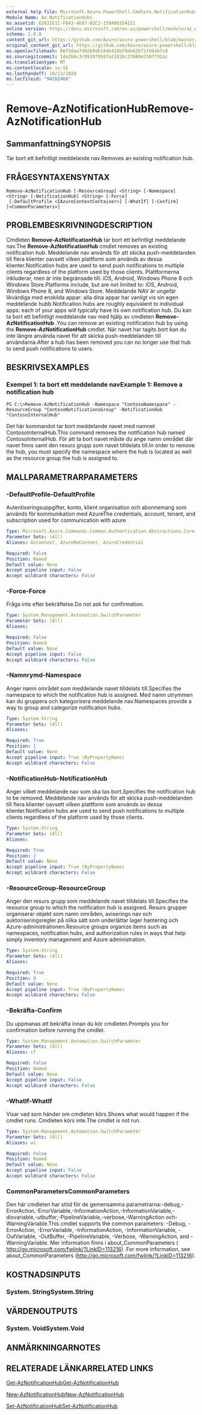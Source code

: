 ```yaml
---
external help file: Microsoft.Azure.PowerShell.Cmdlets.NotificationHubs.dll-Help.xml
Module Name: Az.NotificationHubs
ms.assetid: 62631E1C-FB43-4E87-82C2-159A9D1D4221
online version: https://docs.microsoft.com/en-us/powershell/module/az.notificationhubs/remove-aznotificationhub
schema: 2.0.0
content_git_url: https://github.com/Azure/azure-powershell/blob/master/src/NotificationHubs/NotificationHubs/help/Remove-AzNotificationHub.md
original_content_git_url: https://github.com/Azure/azure-powershell/blob/master/src/NotificationHubs/NotificationHubs/help/Remove-AzNotificationHub.md
ms.openlocfilehash: 66f3dae7d92b9db18db418bf9de62671f084b7c0
ms.sourcegitcommit: 1de2b6c3c99197958fa2101bc37680e7507f91ac
ms.translationtype: MT
ms.contentlocale: sv-SE
ms.lasthandoff: 10/13/2020
ms.locfileid: "94262468"
---
```

# <span data-ttu-id="28e09-101">Remove-AzNotificationHub</span><span class="sxs-lookup"><span data-stu-id="28e09-101">Remove-AzNotificationHub</span></span>

## <span data-ttu-id="28e09-102">Sammanfattning</span><span class="sxs-lookup"><span data-stu-id="28e09-102">SYNOPSIS</span></span>
<span data-ttu-id="28e09-103">Tar bort ett befintligt meddelande nav.</span><span class="sxs-lookup"><span data-stu-id="28e09-103">Removes an existing notification hub.</span></span>

## <span data-ttu-id="28e09-104">FRÅGESYNTAXEN</span><span class="sxs-lookup"><span data-stu-id="28e09-104">SYNTAX</span></span>

```
Remove-AzNotificationHub [-ResourceGroup] <String> [-Namespace] <String> [-NotificationHub] <String> [-Force]
 [-DefaultProfile <IAzureContextContainer>] [-WhatIf] [-Confirm] [<CommonParameters>]
```

## <span data-ttu-id="28e09-105">PROBLEMBESKRIVNING</span><span class="sxs-lookup"><span data-stu-id="28e09-105">DESCRIPTION</span></span>
<span data-ttu-id="28e09-106">Cmdleten **Remove-AzNotificationHub** tar bort ett befintligt meddelande nav.</span><span class="sxs-lookup"><span data-stu-id="28e09-106">The **Remove-AzNotificationHub** cmdlet removes an existing notification hub.</span></span>
<span data-ttu-id="28e09-107">Meddelande nav används för att skicka push-meddelanden till flera klienter oavsett vilken plattform som används av dessa klienter.</span><span class="sxs-lookup"><span data-stu-id="28e09-107">Notification hubs are used to send push notifications to multiple clients regardless of the platform used by those clients.</span></span>
<span data-ttu-id="28e09-108">Plattformerna inkluderar, men är inte begränsade till: iOS, Android, Windows Phone 8 och Windows Store.</span><span class="sxs-lookup"><span data-stu-id="28e09-108">Platforms include, but are not limited to: iOS, Android, Windows Phone 8, and Windows Store.</span></span>
<span data-ttu-id="28e09-109">Meddelande NAV är ungefär likvärdiga med enskilda appar: alla dina appar har vanligt vis sin egen meddelande hubb.</span><span class="sxs-lookup"><span data-stu-id="28e09-109">Notification hubs are roughly equivalent to individual apps: each of your apps will typically have its own notification hub.</span></span>
<span data-ttu-id="28e09-110">Du kan ta bort ett befintligt meddelande nav med hjälp av cmdleten **Remove-AzNotificationHub** .</span><span class="sxs-lookup"><span data-stu-id="28e09-110">You can remove an existing notification hub by using the **Remove-AzNotificationHub** cmdlet.</span></span>
<span data-ttu-id="28e09-111">När navet har tagits bort kan du inte längre använda navet för att skicka push-meddelanden till användarna.</span><span class="sxs-lookup"><span data-stu-id="28e09-111">After a hub has been removed you can no longer use that hub to send push notifications to users.</span></span>

## <span data-ttu-id="28e09-112">BESKRIVS</span><span class="sxs-lookup"><span data-stu-id="28e09-112">EXAMPLES</span></span>

### <span data-ttu-id="28e09-113">Exempel 1: ta bort ett meddelande nav</span><span class="sxs-lookup"><span data-stu-id="28e09-113">Example 1: Remove a notification hub</span></span>
```
PS C:\>Remove-AzNotificationHub -Namespace "ContosoNamespace" -ResourceGroup "ContosoNotificationsGroup" -NotificationHub "ContosoInternalHub"
```

<span data-ttu-id="28e09-114">Det här kommandot tar bort meddelande navet med namnet ContosoInternalHub.</span><span class="sxs-lookup"><span data-stu-id="28e09-114">This command removes the notification hub named ContosoInternalHub.</span></span>
<span data-ttu-id="28e09-115">För att ta bort navet måste du ange namn området där navet finns samt den resurs grupp som navet tilldelats till.</span><span class="sxs-lookup"><span data-stu-id="28e09-115">In order to remove the hub, you must specify the namespace where the hub is located as well as the resource group the hub is assigned to.</span></span>

## <span data-ttu-id="28e09-116">MALLPARAMETRAR</span><span class="sxs-lookup"><span data-stu-id="28e09-116">PARAMETERS</span></span>

### <span data-ttu-id="28e09-117">-DefaultProfile</span><span class="sxs-lookup"><span data-stu-id="28e09-117">-DefaultProfile</span></span>
<span data-ttu-id="28e09-118">Autentiseringsuppgifter, konto, klient organisation och abonnemang som används för kommunikation med Azure</span><span class="sxs-lookup"><span data-stu-id="28e09-118">The credentials, account, tenant, and subscription used for communication with azure</span></span>

```yaml
Type: Microsoft.Azure.Commands.Common.Authentication.Abstractions.Core.IAzureContextContainer
Parameter Sets: (All)
Aliases: AzContext, AzureRmContext, AzureCredential

Required: False
Position: Named
Default value: None
Accept pipeline input: False
Accept wildcard characters: False
```

### <span data-ttu-id="28e09-119">-Force</span><span class="sxs-lookup"><span data-stu-id="28e09-119">-Force</span></span>
<span data-ttu-id="28e09-120">Fråga inte efter bekräftelse.</span><span class="sxs-lookup"><span data-stu-id="28e09-120">Do not ask for confirmation.</span></span>

```yaml
Type: System.Management.Automation.SwitchParameter
Parameter Sets: (All)
Aliases:

Required: False
Position: Named
Default value: None
Accept pipeline input: False
Accept wildcard characters: False
```

### <span data-ttu-id="28e09-121">-Namnrymd</span><span class="sxs-lookup"><span data-stu-id="28e09-121">-Namespace</span></span>
<span data-ttu-id="28e09-122">Anger namn området som meddelande navet tilldelats till.</span><span class="sxs-lookup"><span data-stu-id="28e09-122">Specifies the namespace to which the notification hub is assigned.</span></span>
<span data-ttu-id="28e09-123">Med namn utrymmen kan du gruppera och kategorisera meddelande nav.</span><span class="sxs-lookup"><span data-stu-id="28e09-123">Namespaces provide a way to group and categorize notification hubs.</span></span>

```yaml
Type: System.String
Parameter Sets: (All)
Aliases:

Required: True
Position: 1
Default value: None
Accept pipeline input: True (ByPropertyName)
Accept wildcard characters: False
```

### <span data-ttu-id="28e09-124">-NotificationHub</span><span class="sxs-lookup"><span data-stu-id="28e09-124">-NotificationHub</span></span>
<span data-ttu-id="28e09-125">Anger vilket meddelande nav som ska tas bort.</span><span class="sxs-lookup"><span data-stu-id="28e09-125">Specifies the notification hub to be removed.</span></span>
<span data-ttu-id="28e09-126">Meddelande nav används för att skicka push-meddelanden till flera klienter oavsett vilken plattform som används av dessa klienter.</span><span class="sxs-lookup"><span data-stu-id="28e09-126">Notification hubs are used to send push notifications to multiple clients regardless of the platform used by those clients.</span></span>

```yaml
Type: System.String
Parameter Sets: (All)
Aliases:

Required: True
Position: 2
Default value: None
Accept pipeline input: True (ByPropertyName)
Accept wildcard characters: False
```

### <span data-ttu-id="28e09-127">-ResourceGroup</span><span class="sxs-lookup"><span data-stu-id="28e09-127">-ResourceGroup</span></span>
<span data-ttu-id="28e09-128">Anger den resurs grupp som meddelande navet tilldelats till.</span><span class="sxs-lookup"><span data-stu-id="28e09-128">Specifies the resource group to which the notification hub is assigned.</span></span>
<span data-ttu-id="28e09-129">Resurs grupper organiserar objekt som namn områden, aviserings nav och auktoriseringsregler på olika sätt som underlättar lager hantering och Azure-administrationen.</span><span class="sxs-lookup"><span data-stu-id="28e09-129">Resource groups organize items such as namespaces, notification hubs, and authorization rules in ways that help simply inventory management and Azure administration.</span></span>

```yaml
Type: System.String
Parameter Sets: (All)
Aliases:

Required: True
Position: 0
Default value: None
Accept pipeline input: True (ByPropertyName)
Accept wildcard characters: False
```

### <span data-ttu-id="28e09-130">-Bekräfta</span><span class="sxs-lookup"><span data-stu-id="28e09-130">-Confirm</span></span>
<span data-ttu-id="28e09-131">Du uppmanas att bekräfta innan du kör cmdleten.</span><span class="sxs-lookup"><span data-stu-id="28e09-131">Prompts you for confirmation before running the cmdlet.</span></span>

```yaml
Type: System.Management.Automation.SwitchParameter
Parameter Sets: (All)
Aliases: cf

Required: False
Position: Named
Default value: None
Accept pipeline input: False
Accept wildcard characters: False
```

### <span data-ttu-id="28e09-132">-WhatIf</span><span class="sxs-lookup"><span data-stu-id="28e09-132">-WhatIf</span></span>
<span data-ttu-id="28e09-133">Visar vad som händer om cmdleten körs.</span><span class="sxs-lookup"><span data-stu-id="28e09-133">Shows what would happen if the cmdlet runs.</span></span> <span data-ttu-id="28e09-134">Cmdleten körs inte.</span><span class="sxs-lookup"><span data-stu-id="28e09-134">The cmdlet is not run.</span></span>

```yaml
Type: System.Management.Automation.SwitchParameter
Parameter Sets: (All)
Aliases: wi

Required: False
Position: Named
Default value: None
Accept pipeline input: False
Accept wildcard characters: False
```

### <span data-ttu-id="28e09-135">CommonParameters</span><span class="sxs-lookup"><span data-stu-id="28e09-135">CommonParameters</span></span>
<span data-ttu-id="28e09-136">Den här cmdleten har stöd för de gemensamma parametrarna:-debug,-ErrorAction,-ErrorVariable,-InformationAction,-InformationVariable,-disvariable,-utbuffer,-PipelineVariable,-verbose,-WarningAction och-WarningVariable.</span><span class="sxs-lookup"><span data-stu-id="28e09-136">This cmdlet supports the common parameters: -Debug, -ErrorAction, -ErrorVariable, -InformationAction, -InformationVariable, -OutVariable, -OutBuffer, -PipelineVariable, -Verbose, -WarningAction, and -WarningVariable.</span></span> <span data-ttu-id="28e09-137">Mer information finns i about_CommonParameters ( http://go.microsoft.com/fwlink/?LinkID=113216) .</span><span class="sxs-lookup"><span data-stu-id="28e09-137">For more information, see about_CommonParameters (http://go.microsoft.com/fwlink/?LinkID=113216).</span></span>

## <span data-ttu-id="28e09-138">KOSTNADS</span><span class="sxs-lookup"><span data-stu-id="28e09-138">INPUTS</span></span>

### <span data-ttu-id="28e09-139">System. String</span><span class="sxs-lookup"><span data-stu-id="28e09-139">System.String</span></span>

## <span data-ttu-id="28e09-140">VÄRDEN</span><span class="sxs-lookup"><span data-stu-id="28e09-140">OUTPUTS</span></span>

### <span data-ttu-id="28e09-141">System. Void</span><span class="sxs-lookup"><span data-stu-id="28e09-141">System.Void</span></span>

## <span data-ttu-id="28e09-142">ANMÄRKNINGAR</span><span class="sxs-lookup"><span data-stu-id="28e09-142">NOTES</span></span>

## <span data-ttu-id="28e09-143">RELATERADE LÄNKAR</span><span class="sxs-lookup"><span data-stu-id="28e09-143">RELATED LINKS</span></span>

[<span data-ttu-id="28e09-144">Get-AzNotificationHub</span><span class="sxs-lookup"><span data-stu-id="28e09-144">Get-AzNotificationHub</span></span>](./Get-AzNotificationHub.md)

[<span data-ttu-id="28e09-145">New-AzNotificationHub</span><span class="sxs-lookup"><span data-stu-id="28e09-145">New-AzNotificationHub</span></span>](./New-AzNotificationHub.md)

[<span data-ttu-id="28e09-146">Set-AzNotificationHub</span><span class="sxs-lookup"><span data-stu-id="28e09-146">Set-AzNotificationHub</span></span>](./Set-AzNotificationHub.md)


